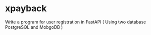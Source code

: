 # xpayback
Write a program for user registration in FastAPI ( Using two database PostgreSQL and MobgoDB )
